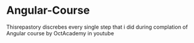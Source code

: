 # Angular-Course
Thisrepastory discrebes every single step that i did during complation of Angular course by OctAcademy in youtube
